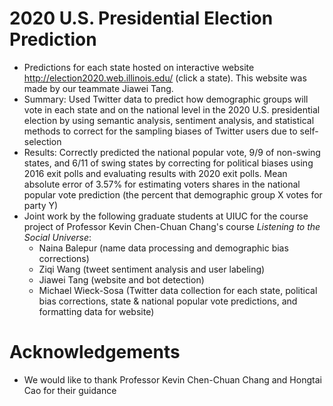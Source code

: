 # 2020 U.S. Presidential Election Prediction
- Predictions for each state hosted on interactive website http://election2020.web.illinois.edu/ (click a state). This website was made by our teammate Jiawei Tang.
- Summary: Used Twitter data to predict how demographic groups will vote in each state and on the national level in the 2020 U.S. presidential election by using semantic analysis, sentiment analysis, and statistical methods to correct for the sampling biases of Twitter users due to self-selection
- Results: Correctly predicted the national popular vote, 9/9 of non-swing states, and 6/11 of swing states by correcting for political biases using 2016 exit polls and evaluating results with 2020 exit polls. Mean absolute error of 3.57% for estimating voters shares in the national popular vote prediction (the percent that demographic group X votes for party Y)
- Joint work by the following graduate students at UIUC for the course project of Professor Kevin Chen-Chuan Chang's course *Listening to the Social Universe*:
  - Naina Balepur (name data processing and demographic bias corrections)
  - Ziqi Wang (tweet sentiment analysis and user labeling)
  - Jiawei Tang (website and bot detection)
  - Michael Wieck-Sosa (Twitter data collection for each state, political bias corrections, state & national popular vote predictions, and formatting data for website)
# Acknowledgements
- We would like to thank Professor Kevin Chen-Chuan Chang and Hongtai Cao for their guidance
